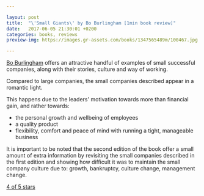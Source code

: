 ```yaml
---

layout: post
title:  "\'Small Giants\' by Bo Burlingham [1min book review]"
date:   2017-06-05 21:30:01 +0200
categories: books, reviews
preview-img: https://images.gr-assets.com/books/1347565489m/100467.jpg

---
```


[Bo Burlingham][small-giants-website] offers an attractive handful of examples of small successful companies, along with their stories, culture and way of working.

Compared to large companies, the small companies described appear in a romantic light.

This happens due to the leaders' motivation towards more than financial gain, and rather towards:
- the personal growth and wellbeing of employees
- a quality product
- flexibility, comfort and peace of mind with running a tight, manageable business

It is important to be noted that the second edition of the book offer a small amount of extra information by revisiting the small companies described in the first edition and showing how difficult it was to maintain the small company culture due to: growth, bankruptcy, culture change, management change.

[4 of 5 stars][small-giants-goodreads-review]

[small-giants-website]: http://www.smallgiantsbook.com/bio.html

[small-giants-goodreads-review]: https://www.goodreads.com/review/show/1307634753
